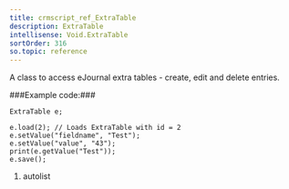 ```yaml
---
title: crmscript_ref_ExtraTable
description: ExtraTable
intellisense: Void.ExtraTable
sortOrder: 316
so.topic: reference
---
```


A class to access eJournal extra tables - create, edit and delete entries.



###Example code:###


    ExtraTable e;
    
    e.load(2); // Loads ExtraTable with id = 2
    e.setValue("fieldname", "Test");
    e.setValue("value", "43");
    print(e.getValue("Test"));
    e.save();




1. autolist

